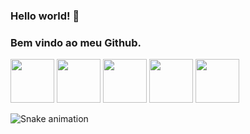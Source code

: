 ### Hello world! 👋
### Bem vindo ao meu Github.

<img src="https://cdn.jsdelivr.net/gh/devicons/devicon/icons/python/python-original-wordmark.svg" width="70px"/> <img src="https://cdn.jsdelivr.net/gh/devicons/devicon/icons/html5/html5-original-wordmark.svg" width="70px" /> <img src="https://cdn.jsdelivr.net/gh/devicons/devicon/icons/css3/css3-original-wordmark.svg" width="70px"/> <img src="https://cdn.jsdelivr.net/gh/devicons/devicon/icons/javascript/javascript-original.svg" width="70px"/> <img src="https://cdn.jsdelivr.net/gh/devicons/devicon/icons/java/java-original-wordmark.svg" width="70px"/>

![Snake animation](https://hitalojacome/hitalojacome/blob/output/github-contribution-grid-snake.svg)
